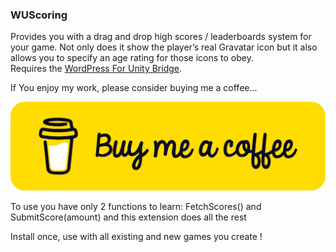 ### WUScoring
Provides you with a drag and drop high scores / leaderboards system for your game. Not only does it show the player’s real Gravatar icon but it also allows you to specify an age rating for those icons to obey.<br>
Requires the [WordPress For Unity Bridge](https://mybadstudios.com/product/wordpress-bridge/).

If You enjoy my work, please consider buying me a coffee...

[<img src="bmcbutton.png">](https://www.buymeacoffee.com/mybad)


To use you have only 2 functions to learn: FetchScores() and SubmitScore(amount) and this extension does all the rest


Install once, use with all existing and new games you create !
